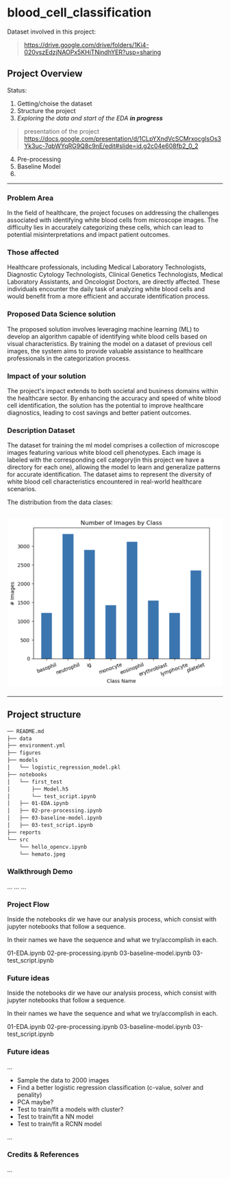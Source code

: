 # blood_cell_classification


Dataset involved in this project:

> https://drive.google.com/drive/folders/1Ki4-020vszEdzjNAOPx5KHjTNjndhYER?usp=sharing


## Project Overview

Status:
1. Getting/choise the dataset
2. Structure the project
3. _Exploring the data and start of the EDA **in progress**_

  >presentation of the project
  > https://docs.google.com/presentation/d/1CLpYXndVcSCMrxocgIsOs3Yk3uc-7qbWYqRG9Q8c9nE/edit#slide=id.g2c04e608fb2_0_2

4. Pre-processing
5. Baseline Model
6.


---------------

### Problem Area

In the field of healthcare, the project focuses on addressing the challenges associated with identifying white blood cells from microscope images. The difficulty lies in accurately categorizing these cells, which can lead to potential misinterpretations and impact patient outcomes.

### Those affected

Healthcare professionals, including Medical Laboratory Technologists, Diagnostic Cytology Technologists, Clinical Genetics Technologists, Medical Laboratory Assistants, and Oncologist Doctors, are directly affected. These individuals encounter the daily task of analyzing white blood cells and would benefit from a more efficient and accurate identification process.

### Proposed Data Science solution

The proposed solution involves leveraging machine learning (ML) to develop an algorithm capable of identifying white blood cells based on visual characteristics. By training the model on a dataset of previous cell images, the system aims to provide valuable assistance to healthcare professionals in the categorization process.

### Impact of your solution

The project's impact extends to both societal and business domains within the healthcare sector. By enhancing the accuracy and speed of white blood cell identification, the solution has the potential to improve healthcare diagnostics, leading to cost savings and better patient outcomes.

### Description Dataset

The dataset for training the ml model comprises a collection of microscope images featuring various white blood cell phenotypes. Each image is labeled with the corresponding cell category(in this project we have a directory for each one), allowing the model to learn and generalize patterns for accurate identification. The dataset aims to represent the diversity of white blood cell characteristics encountered in real-world healthcare scenarios.

The distribution from the data clases:

![Image Alt text](/figures/screenshot_distribution.png)
---------------
---------------
## Project structure

```bash
── README.md
├── data
├── environment.yml
├── figures
├── models
│   └── logistic_regression_model.pkl
├── notebooks
│   └── first_test
│       ├── Model.h5
│       └── test_script.ipynb
│   ├── 01-EDA.ipynb
│   ├── 02-pre-processing.ipynb
│   ├── 03-baseline-model.ipynb
│   ├── 03-test_script.ipynb
├── reports
└── src
    └── hello_opencv.ipynb
    └── hemato.jpeg
```

### Walkthrough Demo

...
...
...

### Project Flow

Inside the notebooks dir we have our analysis process, which consist with jupyter notebooks that follow a sequence.

In their names we have the sequence and what we try/accomplish in each.

01-EDA.ipynb
02-pre-processing.ipynb
03-baseline-model.ipynb
03-test_script.ipynb


### Future ideas

Inside the notebooks dir we have our analysis process, which consist with jupyter notebooks that follow a sequence.

In their names we have the sequence and what we try/accomplish in each.

01-EDA.ipynb
02-pre-processing.ipynb
03-baseline-model.ipynb
03-test_script.ipynb


### Future ideas

...
- Sample the data to 2000 images
- Find a better logistic regression classification (c-value, solver and penality)
- PCA maybe?
- Test to train/fit a models with cluster?
- Test to train/fit a NN model
- Test to train/fit a RCNN model

...

### Credits & References

...

